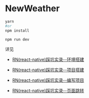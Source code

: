 # NewWeather

```bash
yarn
#or
npm install

npm run dev
```

详见

+ [RN(react-native)踩坑实录--环境搭建](https://blog.csdn.net/NEW_cai/article/details/86358071)

+ [RN(react-native)踩坑实录--项目搭建](https://blog.csdn.net/NEW_cai/article/details/86369376)

+ [RN(react-native)踩坑实录--编写项目](https://blog.csdn.net/NEW_cai/article/details/86505963)

+ [RN(react-native)踩坑实录--页面跳转](https://blog.csdn.net/NEW_cai/article/details/86507897)
